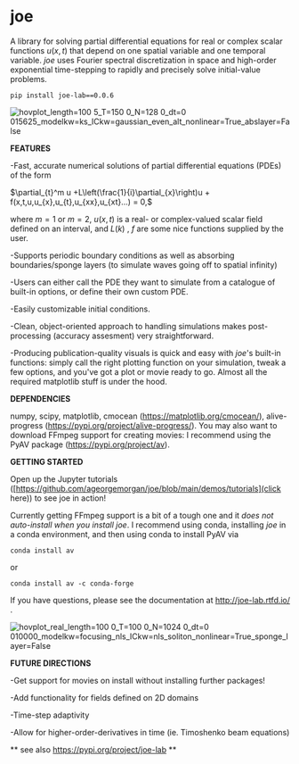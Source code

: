 # joe 
A library for solving partial differential equations for real or complex scalar functions $u(x,t)$ that depend on one spatial variable and one temporal variable. *joe* uses Fourier spectral discretization in space and high-order exponential time-stepping to rapidly and precisely solve initial-value problems. 

```
pip install joe-lab==0.0.6
```
![hovplot_length=100 5_T=150 0_N=128 0_dt=0 015625_modelkw=ks_ICkw=gaussian_even_alt_nonlinear=True_abslayer=False](https://github.com/user-attachments/assets/67d10328-5b6f-4559-85a2-375e83a67047)

**FEATURES**

-Fast, accurate numerical solutions of partial differential equations (PDEs) of the form 

$\partial_{t}^m u +L\left(\frac{1}{i}\partial_{x}\right)u + f(x,t,u,u_{x},u_{t},u_{xx},u_{xt}...) = 0,$

where $m=1$ or $m=2$, $u(x,t)$ is a real- or complex-valued scalar field defined on an interval, and $L(k)$ , $f$ are some nice functions supplied by the user.

-Supports periodic boundary conditions as well as absorbing boundaries/sponge layers (to simulate waves going off to spatial infinity)

-Users can either call the PDE they want to simulate from a catalogue of built-in options, or define their own custom PDE.

-Easily customizable initial conditions.

-Clean, object-oriented approach to handling simulations makes post-processing (accuracy assesment) very straightforward.      

-Producing publication-quality visuals is quick and easy with *joe*'s built-in functions: simply call the right plotting function on your simulation, tweak a few options, and you've got a plot or movie ready to go. Almost all the required matplotlib stuff is under the hood.  

**DEPENDENCIES**

numpy, scipy, matplotlib, cmocean (https://matplotlib.org/cmocean/), alive-progress (https://pypi.org/project/alive-progress/). You may also want to download FFmpeg support for creating movies: I recommend using the PyAV package (https://pypi.org/project/av).

**GETTING STARTED**
 
Open up the Jupyter tutorials ([https://github.com/ageorgemorgan/joe/blob/main/demos/tutorials](click here)) to see joe in action!

Currently getting FFmpeg support is a bit of a tough one and it *does not auto-install when you install joe*. I recommend using conda, installing *joe* in a conda environment, and then using conda to install PyAV via 

```
conda install av
```

or 

```
conda install av -c conda-forge
```

If you have questions, please see the documentation at http://joe-lab.rtfd.io/ . 

![hovplot_real_length=100 0_T=100 0_N=1024 0_dt=0 010000_modelkw=focusing_nls_ICkw=nls_soliton_nonlinear=True_sponge_layer=False](https://github.com/user-attachments/assets/6f61210e-8405-4de5-8bd1-14ea62643727)

**FUTURE DIRECTIONS**

-Get support for movies on install without installing further packages!

-Add functionality for fields defined on 2D domains 

-Time-step adaptivity

-Allow for higher-order-derivatives in time (ie. Timoshenko beam equations)

** see also https://pypi.org/project/joe-lab **
